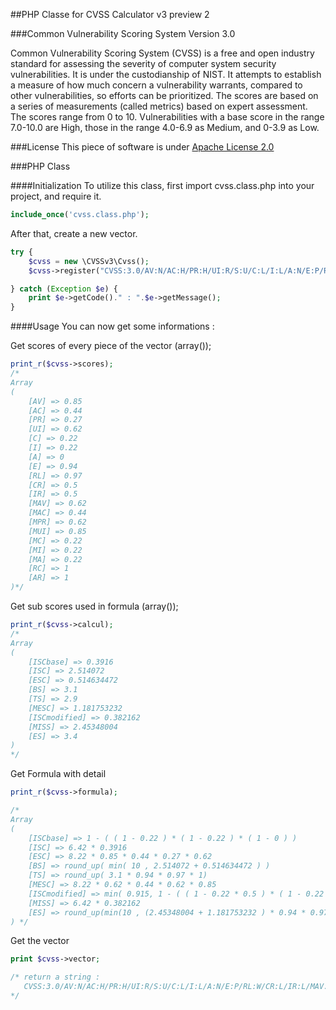 ##PHP Classe for CVSS Calculator v3 preview 2

###Common Vulnerability Scoring System Version 3.0

Common Vulnerability Scoring System (CVSS) is a free and open industry standard for assessing the severity of computer system security vulnerabilities. It is under the custodianship of NIST. It attempts to establish a measure of how much concern a vulnerability warrants, compared to other vulnerabilities, so efforts can be prioritized. The scores are based on a series of measurements (called metrics) based on expert assessment. The scores range from 0 to 10. Vulnerabilities with a base score in the range 7.0-10.0 are High, those in the range 4.0-6.9 as Medium, and 0-3.9 as Low.

###License
This piece of software is under [Apache License 2.0](http://www.apache.org/licenses/LICENSE-2.0)

###PHP Class

####Initialization
To utilize this class, first import cvss.class.php into your project, and require it.
```php
include_once('cvss.class.php');
```

After that, create a new vector.
```php
try {
	$cvss = new \CVSSv3\Cvss();
	$cvss->register("CVSS:3.0/AV:N/AC:H/PR:H/UI:R/S:U/C:L/I:L/A:N/E:P/RL:W/CR:L/IR:L/MAV:A/MAC:H/MPR:L/MUI:N/MS:U/MC:L/MI:L/MA:L");

} catch (Exception $e) {
	print $e->getCode()." : ".$e->getMessage();
}
```

####Usage
You can now get some informations :

Get scores of every piece of the vector (array());
```php
print_r($cvss->scores);
/*
Array
(
    [AV] => 0.85
    [AC] => 0.44
    [PR] => 0.27
    [UI] => 0.62
    [C] => 0.22
    [I] => 0.22
    [A] => 0
    [E] => 0.94
    [RL] => 0.97
    [CR] => 0.5
    [IR] => 0.5
    [MAV] => 0.62
    [MAC] => 0.44
    [MPR] => 0.62
    [MUI] => 0.85
    [MC] => 0.22
    [MI] => 0.22
    [MA] => 0.22
    [RC] => 1
    [AR] => 1
)*/
```

Get sub scores used in formula (array());
```php
print_r($cvss->calcul);
/*
Array
(
    [ISCbase] => 0.3916
    [ISC] => 2.514072
    [ESC] => 0.514634472
    [BS] => 3.1
    [TS] => 2.9
    [MESC] => 1.181753232
    [ISCmodified] => 0.382162
    [MISS] => 2.45348004
    [ES] => 3.4
)	
*/
```

Get Formula with detail
```php
print_r($cvss->formula);

/*
Array
(
    [ISCbase] => 1 - ( ( 1 - 0.22 ) * ( 1 - 0.22 ) * ( 1 - 0 ) )
    [ISC] => 6.42 * 0.3916
    [ESC] => 8.22 * 0.85 * 0.44 * 0.27 * 0.62
    [BS] => round_up( min( 10 , 2.514072 + 0.514634472 ) )
    [TS] => round_up( 3.1 * 0.94 * 0.97 * 1)
    [MESC] => 8.22 * 0.62 * 0.44 * 0.62 * 0.85
    [ISCmodified] => min( 0.915, 1 - ( ( 1 - 0.22 * 0.5 ) * ( 1 - 0.22 * 0.5 ) * ( 1 - 0.22 * 1 ) ) )
    [MISS] => 6.42 * 0.382162
    [ES] => round_up(min(10 , (2.45348004 + 1.181753232 ) * 0.94 * 0.97 * 1),1)
) */
```

Get the vector
```php
print $cvss->vector;

/* return a string : 
   CVSS:3.0/AV:N/AC:H/PR:H/UI:R/S:U/C:L/I:L/A:N/E:P/RL:W/CR:L/IR:L/MAV:A/MAC:H/MPR:L/MUI:N/MS:U/MC:L/MI:L/MA:L 
*/
```